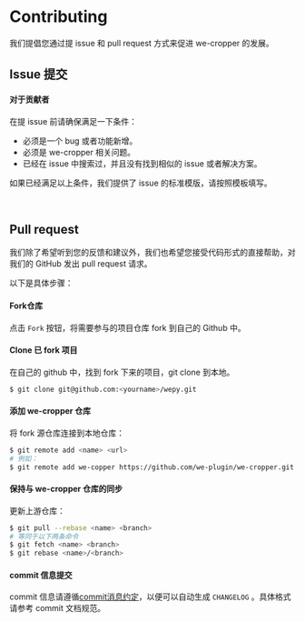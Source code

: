 # Contributing

我们提倡您通过提 issue 和 pull request 方式来促进 we-cropper 的发展。                      

## Issue 提交

#### 对于贡献者

在提 issue 前请确保满足一下条件：

- 必须是一个 bug 或者功能新增。
- 必须是 we-cropper 相关问题。
- 已经在 issue 中搜索过，并且没有找到相似的 issue 或者解决方案。

如果已经满足以上条件，我们提供了 issue 的标准模版，请按照模板填写。

​             

##  Pull request

我们除了希望听到您的反馈和建议外，我们也希望您接受代码形式的直接帮助，对我们的 GitHub 发出 pull request 请求。

以下是具体步骤：

#### Fork仓库

点击 `Fork` 按钮，将需要参与的项目仓库 fork 到自己的 Github 中。

#### Clone 已 fork 项目

在自己的 github 中，找到 fork 下来的项目，git clone 到本地。

```bash
$ git clone git@github.com:<yourname>/wepy.git
```

#### 添加 we-cropper 仓库

将 fork 源仓库连接到本地仓库：

```bash
$ git remote add <name> <url>
# 例如：
$ git remote add we-copper https://github.com/we-plugin/we-cropper.git
```

#### 保持与 we-cropper 仓库的同步

更新上游仓库：

```bash
$ git pull --rebase <name> <branch>
# 等同于以下两条命令
$ git fetch <name> <branch>
$ git rebase <name>/<branch>
```

#### commit 信息提交

commit 信息请遵循[commit消息约定](./CONTRIBUTING_COMMIT.md)，以便可以自动生成 `CHANGELOG` 。具体格式请参考 commit 文档规范。
